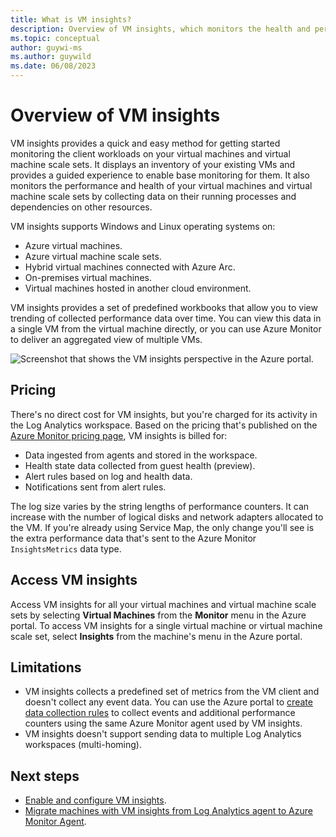 ```yaml
---
title: What is VM insights?
description: Overview of VM insights, which monitors the health and performance of Azure VMs and automatically discovers and maps application components and their dependencies. 
ms.topic: conceptual
author: guywi-ms
ms.author: guywild
ms.date: 06/08/2023
---
```


# Overview of VM insights

VM insights provides a quick and easy method for getting started monitoring the client workloads on your virtual machines and virtual machine scale sets. It displays an inventory of your existing VMs and provides a guided experience to enable base monitoring for them. It also monitors the performance and health of your virtual machines and virtual machine scale sets by collecting data on their running processes and dependencies on other resources. 

VM insights supports Windows and Linux operating systems on:

- Azure virtual machines.
- Azure virtual machine scale sets.
- Hybrid virtual machines connected with Azure Arc.
- On-premises virtual machines.
- Virtual machines hosted in another cloud environment.

VM insights provides a set of predefined workbooks that allow you to view trending of collected performance data over time. You can view this data in a single VM from the virtual machine directly, or you can use Azure Monitor to deliver an aggregated view of multiple VMs.

![Screenshot that shows the VM insights perspective in the Azure portal.](media/vminsights-overview/vminsights-azmon-directvm.png)


## Pricing

There's no direct cost for VM insights, but you're charged for its activity in the Log Analytics workspace. Based on the pricing that's published on the [Azure Monitor pricing page](https://azure.microsoft.com/pricing/details/monitor/), VM insights is billed for:

- Data ingested from agents and stored in the workspace.
- Health state data collected from guest health (preview).
- Alert rules based on log and health data.
- Notifications sent from alert rules.

The log size varies by the string lengths of performance counters. It can increase with the number of logical disks and network adapters allocated to the VM. If you're already using Service Map, the only change you'll see is the extra performance data that's sent to the Azure Monitor `InsightsMetrics` data type.​

## Access VM insights

Access VM insights for all your virtual machines and virtual machine scale sets by selecting **Virtual Machines** from the **Monitor** menu in the Azure portal. To access VM insights for a single virtual machine or virtual machine scale set, select **Insights** from the machine's menu in the Azure portal.

## Limitations

- VM insights collects a predefined set of metrics from the VM client and doesn't collect any event data. You can use the Azure portal to [create data collection rules](../agents/data-collection-rule-azure-monitor-agent.md) to collect events and additional performance counters using the same Azure Monitor agent used by VM insights.
- VM insights doesn't support sending data to multiple Log Analytics workspaces (multi-homing).

## Next steps

- [Enable and configure VM insights](./vminsights-enable-overview.md).
- [Migrate machines with VM insights from Log Analytics agent to Azure Monitor Agent](../vm/vminsights-enable-overview.md#migrate-from-log-analytics-agent-to-azure-monitor-agent).
